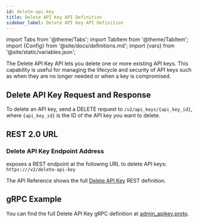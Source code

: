 ```yaml
---
id: delete-api-key
title: Delete API Key API Definition
sidebar_label: Delete API Key API Definition
---
```


import Tabs from '@theme/Tabs';
import TabItem from '@theme/TabItem';
import {Config} from '@site/docs/definitions.md';
import {vars} from '@site/static/variables.json';

The Delete API Key API lets you delete one or more existing API keys.
This capability is useful for managing the lifecycle and security of API keys
such as when they are no longer needed or when a key is compromised.

## Delete API Key Request and Response

To delete an API key, send a DELETE request to `/v2/api_keys/{api_key_id}`,
where `{api_key_id}` is the ID of the API key you want to delete.

## REST 2.0 URL

### Delete API Key Endpoint Address

<Config v="names.product"/> exposes a REST endpoint at the following URL
to delete API keys:
<code>https://<Config v="domains.rest.indexing"/>/v2/delete-api-key</code>

The API Reference shows the full [Delete API Key](/docs/rest-api/delete-api-key) REST definition.

## gRPC Example

You can find the full Delete API Key gRPC definition at [admin_apikey.proto](https://github.com/vectara/protos/blob/main/admin_apikey.proto).
